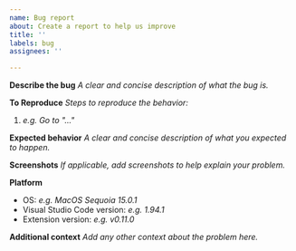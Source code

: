 ```yaml
---
name: Bug report
about: Create a report to help us improve
title: ''
labels: bug
assignees: ''

---
```


**Describe the bug**
_A clear and concise description of what the bug is._

**To Reproduce**
_Steps to reproduce the behavior:_
1. _e.g. Go to "..."_

**Expected behavior**
_A clear and concise description of what you expected to happen._

**Screenshots**
_If applicable, add screenshots to help explain your problem._

**Platform**
- OS: _e.g. MacOS Sequoia 15.0.1_
- Visual Studio Code version: _e.g. 1.94.1_
- Extension version: _e.g. v0.11.0_

**Additional context**
_Add any other context about the problem here._
